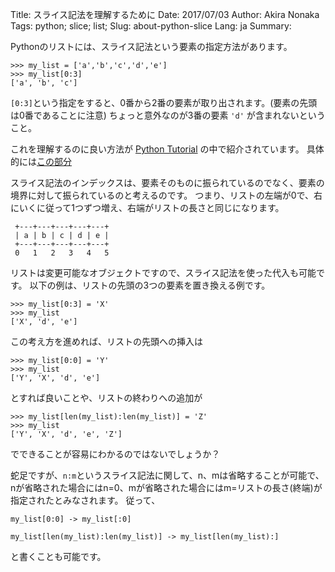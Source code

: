 Title: スライス記法を理解するために
Date: 2017/07/03
Author: Akira Nonaka
Tags: python; slice; list;
Slug: about-python-slice
Lang: ja
Summary:
 
Pythonのリストには、スライス記法という要素の指定方法があります。

```
>>> my_list = ['a','b','c','d','e']
>>> my_list[0:3]
['a', 'b', 'c']
```

`[0:3]`という指定をすると、0番から2番の要素が取り出されます。(要素の先頭は0番であることに注意)
ちょっと意外なのが3番の要素 `'d'` が含まれないということ。

これを理解するのに良い方法が [Python Tutorial](https://docs.python.jp/3/tutorial/index.html) の中で紹介されています。
具体的には[この部分](https://docs.python.jp/3/tutorial/introduction.html#strings)

スライス記法のインデックスは、要素そのものに振られているのでなく、要素の境界に対して振られているのと考えるのです。
つまり、リストの左端が0で、右にいくに従って1つずつ増え、右端がリストの長さと同じになります。
```
 +---+---+---+---+---+
 | a | b | c | d | e |
 +---+---+---+---+---+
 0   1   2   3   4   5
```
リストは変更可能なオブジェクトですので、スライス記法を使った代入も可能です。
以下の例は、リストの先頭の3つの要素を置き換える例です。
```
>>> my_list[0:3] = 'X'
>>> my_list
['X', 'd', 'e']
```
この考え方を進めれば、リストの先頭への挿入は
```
>>> my_list[0:0] = 'Y'
>>> my_list
['Y', 'X', 'd', 'e']
```
とすれば良いことや、リストの終わりへの追加が
```
>>> my_list[len(my_list):len(my_list)] = 'Z'
>>> my_list
['Y', 'X', 'd', 'e', 'Z']
```
でできることが容易にわかるのではないでしょうか？

蛇足ですが、`n:m`というスライス記法に関して、n、mは省略することが可能で、nが省略された場合にはn=0、mが省略された場合にはm=リストの長さ(終端)が指定されたとみなされます。
従って、
```
my_list[0:0] -> my_list[:0]

my_list[len(my_list):len(my_list)] -> my_list[len(my_list):]
```
と書くことも可能です。
